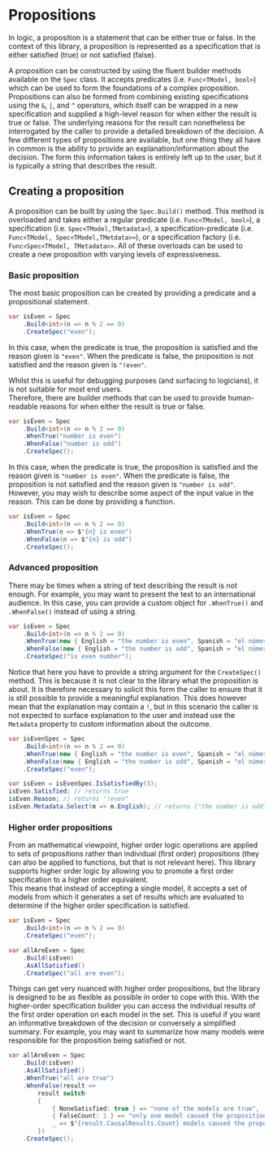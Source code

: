 ﻿# Propositions

In logic, a proposition is a statement that can be either true or false. In the context of this library, a 
proposition is represented as a specification that is either satisfied (true) or not satisfied (false).

A proposition can be constructed by using the fluent builder methods available on the `Spec` class. It accepts 
predicates (i.e. `Func<TModel, bool>`) which can be used to form the foundations of a complex proposition.  Propositions
can also be formed from combining existing specifications using the `&`, `|`, and `^` operators, which itself can be 
wrapped in a new specification and supplied a high-level reason for when either the result is true or false.  The 
underlying reasons for the result can nonetheless be interrogated by the caller to provide a detailed breakdown of 
the decision.  A few different types of propositions are available, but one thing they all have in common is the 
ability to provide an explanation/information about the decision. The form this information takes is entirely left 
up to the user, but it is typically a string that describes the result.

## Creating a proposition

A proposition can be built by using the `Spec.Build()` method. This method is overloaded and takes either a regular 
predicate (i.e. `Func<TModel, bool>`), a specification (i.e. `Spec<TModel,TMetadata>`), a specification-predicate
(i.e. `Func<TModel, Spec<TModel,TMetdata>>`), or a specification factory (i.e. `Func<Spec<TModel, TMetadata>>`.  All 
of these overloads can be used to create a new proposition with varying levels of expressiveness.

### Basic proposition
The most basic proposition can be created by providing a predicate and a propositional statement.
```csharp
var isEven = Spec
    .Build<int>(n => n % 2 == 0)
    .CreateSpec("even");
```
In this case, when the predicate is true, the proposition is satisfied and the reason given is `"even"`. When the 
predicate is false, the proposition is not satisfied and the reason given is `"!even"`.

Whilst this is useful for debugging purposes (and surfacing to logicians), it is not suitable for most end users.  
Therefore, there are builder methods that can be used to provide human-readable reasons for when either the result is 
true or false.
```csharp
var isEven = Spec
    .Build<int>(n => n % 2 == 0)
    .WhenTrue("number is even")
    .WhenFalse("number is odd")
    .CreateSpec();
```
In this case, when the predicate is true, the proposition is satisfied and the reason given is `"number is even"`. 
When the predicate is false, the proposition is not satisfied and the reason given is `"number is odd"`. However, 
you may wish to describe some aspect of the input value in the reason. This can be done by providing a function.
```csharp
var isEven = Spec
    .Build<int>(n => n % 2 == 0)
    .WhenTrue(n => $"{n} is even")
    .WhenFalse(n => $"{n} is odd")
    .CreateSpec();
```
### Advanced proposition
There may be times when a string of text describing the result is not enough. For example, you may want to present 
the text to an international audience. In this case, you can provide a custom object for `.WhenTrue()` and `.WhenFalse()`
instead of using a string.
```csharp
var isEven = Spec
    .Build<int>(n => n % 2 == 0)
    .WhenTrue(new { English = "the number is even", Spanish = "el número es par" })
    .WhenFalse(new { English = "the number is odd", Spanish = "el número es impar" })
    .CreateSpec("is even number");
```
Notice that here you have to provide a string argument for the `CreateSpec()` method. This is because it is not 
clear to the library what the proposition is about. It is therefore necessary to solicit this form the caller to 
ensure that it is still possible to provide a meaningful explanation. This does however mean that the explanation may 
contain a `!`, but in this scenario the caller is not expected to surface explanation to the user and instead use the 
`Metadata` property to custom information about the outcome.
```csharp
var isEvenSpec = Spec
    .Build<int>(n => n % 2 == 0)
    .WhenTrue(new { English = "the number is even", Spanish = "el número es par" })
    .WhenFalse(new { English = "the number is odd", Spanish = "el número es impar" })
    .CreateSpec("even");

var isEven = isEvenSpec.IsSatisfiedBy(3);
isEven.Satisfied; // returns true
isEven.Reason; // returns "!even"
isEven.Metadata.Select(m => m.English); // returns ["the number is odd"]
```

### Higher order propositions
From an mathematical viewpoint, higher order logic operations are applied to sets of propositions rather than 
individual (first order) propositions (they can also be applied to functions, but that is not relevant here). This 
library 
supports higher order logic by allowing you to promote a first order specification to a higher order equivalent.  
This means that instead of accepting a single model, it accepts a set of models from which it generates a set of 
results which are evaluated to determine if the higher order specification is satisfied.
```csharp
var isEven = Spec
    .Build<int>(n => n % 2 == 0)
    .CreateSpec("even");

var allAreEven = Spec
    .Build(isEven)
    .AsAllSatisfied()
    .CreateSpec("all are even");
```

Things can get very nuanced with higher order propositions, but the library is designed to be as flexible as 
possible in order to cope with this. With the higher-order specification builder you can access the individual 
results of the first order operation on each model in the set.  This is useful if you want an informative breakdown of 
the decision or conversely a simplified summary. For example, you may want to summarize how many models were 
responsible for the proposition being satisfied or not.
```csharp 
var allAreEven = Spec
    .Build(isEven)
    .AsAllSatisfied()
    .WhenTrue("all are true")
    .WhenFalse(result =>
        result switch
        {
            { NoneSatisfied: true } => "none of the models are true",
            { FalseCount: 1 } => "only one model caused the proposition to be false",
            _ => $"{result.CausalResults.Count} models caused the proposition to be false"
        })
    .CreateSpec();
```